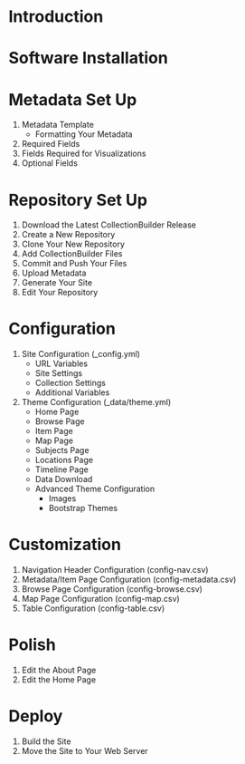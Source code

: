 # Introduction

# Software Installation

# Metadata Set Up

1. Metadata Template
	- Formatting Your Metadata
2. Required Fields
3. Fields Required for Visualizations
4. Optional Fields

# Repository Set Up

1. Download the Latest CollectionBuilder Release
2. Create a New Repository
3. Clone Your New Repository
4. Add CollectionBuilder Files
5. Commit and Push Your Files
6. Upload Metadata
7. Generate Your Site
8. Edit Your Repository

# Configuration

1. Site Configuration (_config.yml)
	- URL Variables
	- Site Settings
	- Collection Settings
	- Additional Variables
2. Theme Configuration (_data/theme.yml)
	- Home Page
	- Browse Page
	- Item Page
	- Map Page
	- Subjects Page
	- Locations Page
	- Timeline Page
	- Data Download
	- Advanced Theme Configuration
		- Images
		- Bootstrap Themes
	
# Customization

1. Navigation Header Configuration (config-nav.csv)
2. Metadata/Item Page Configuration (config-metadata.csv)
3. Browse Page Configuration (config-browse.csv)
4. Map Page Configuration (config-map.csv)
5. Table Configuration (config-table.csv)

# Polish

1. Edit the About Page
2. Edit the Home Page

# Deploy

1. Build the Site
2. Move the Site to Your Web Server

